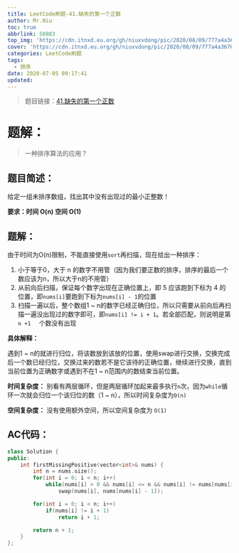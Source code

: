 ```yaml
---
title: LeetCode刷题-41.缺失的第一个正数
author: Mr.Niu
toc: true
abbrlink: 50883
top_img: 'https://cdn.itnxd.eu.org/gh/niuxvdong/pic/2020/08/09/777a4a3670cc50eafae809ce48667231.png'
cover: 'https://cdn.itnxd.eu.org/gh/niuxvdong/pic/2020/08/09/777a4a3670cc50eafae809ce48667231.png'
categories: LeetCode刷题
tags:
  - 排序
date: 2020-07-05 09:17:41
updated:
---
```
















> 题目链接：[41.缺失的第一个正数]( https://leetcode-cn.com/problems/first-missing-positive/)



# 题解：



> 一种排序算法的应用？



## 题目简述：



给定一组未排序数组，找出其中没有出现过的最小正整数！

**要求：时间 O(n) 空间 O(1)**

## 题解：

由于时间为O(n)限制，不能直接使用`sort`再扫描，现在给出一种排序：



1.  小于等于0，大于 n 的数字不用管（因为我们要正数的排序，排序的最后一个数应该为n，所以大于n的不用管）
2. 从前向后扫描，保证每个数字出现在正确位置上，即 5 应该跑到下标为 4 的位置，即`nums[i]`要跑到下标为`nums[i] - 1`的位置
3. 扫描一遍以后，整个数组1 ~ n的数字已经正确归位，所以只需要从前向后再扫描一遍没出现过的数字即可，即`nums[i] != i + 1`。若全部匹配，则说明是第 `n +1  ` 个数没有出现



**具体解释：**



遇到1 ~ n的就进行归位，将该数放到该放的位置，使用swap进行交换，交换完成后一个数已经归位，交换过来的数若不是它该待的正确位置，继续进行交换，直到当前位置为正确数字或遇到不在1 ~ n范围内的数结束当前位置。



**时间复杂度：** 别看有两层循环，但是两层循环加起来最多执行`n`次，因为`while`循环一次就会归位一个该归位的数（1 ~ n），所以时间复杂度为`O(n)`

**空间复杂度：** 没有使用额外空间，所以空间复杂度为 `O(1)`



## AC代码：



```c++
class Solution {
public:
    int firstMissingPositive(vector<int>& nums) {
        int n = nums.size();
        for(int i = 0; i < n; i++)
            while(nums[i] > 0 && nums[i] <= n && nums[i] != nums[nums[i] - 1])
                swap(nums[i], nums[nums[i] - 1]);

        for(int i = 0; i < n; i++)
            if(nums[i] != i + 1)
                return i + 1;

        return n + 1;
    }
};
```



